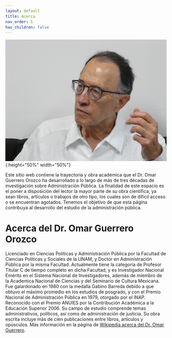 ```yaml
---
layout: default
title: Acerca
nav_order: 1
has_children: false
---
```


![test](/imagenes/FotoOGOoctubre2022.JPG){:height="50%" width="50%"}


Este sitio web contiene la trayectoria y obra académica que el Dr. Omar Guerrero Orozco ha desarrollado a lo largo de más de tres décadas de investigación sobre Administración Pública. La finalidad de este espacio es el poner a disposición del lector la mayor parte de su obra científica, ya sean libros, artículos o trabajos de otro tipo, los cuales son de difícil acceso o se encuentran agotados. Tenemos el objetivo de que esta página contribuya al desarrollo del estudio de la administración pública.

# Acerca del Dr. Omar Guerrero Orozco

Licenciado en Ciencias Políticas y Administración Pública por la Facultad de Ciencias Políticas y Sociales de la UNAM, y Doctor en Administración Pública por la misma Facultad. Actualmente tiene la categoría de Profesor Titular C de tiempo completo en dicha Facultad, y es Investigador Nacional Emérito en el Sistema Nacional de Investigadores, además de miembro de la Academica Nacional de Ciencias y del Seminario de Cultura Mexicana. Fue galardonado en 1980 con la medalla Gabino Barreda debido a que obtuvo el máximo promedio en los estudios de posgrado, y con el Premio Nacional de Administración Pública en 1979, otorgado por el INAP. Reconocido con el Premio ANUIES por la Contribución Académica a la Educación Superior 2006. Su campo de estudio comprende temas administrativos, políticos, así como de administración de justicia. Su obra escrita incluye más de cien publicaciones entre libros, artículos y opúsculos. Más información en la página de [Wikipedia acerca del Dr. Omar Guerrero](https://es.wikipedia.org/wiki/Omar_Guerrero_Orozco).


